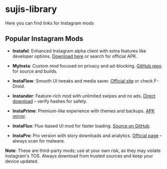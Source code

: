 # sujis-library
Here you can find links for Instagram mods

## Popular Instagram Mods

- **Instafel**: Enhanced Instagram alpha client with extra features like developer options. [Download here](https://github.com/theglossy/instafel) or search for official APK.

- **MyInsta**: Custom mod focused on privacy and ad-blocking. [GitHub repo](https://github.com/MyInsta/MyInsta) for source and builds.

- **InstaFlow**: Smooth UI tweaks and media saver. [Official site](https://instaflow.app) or check F-Droid.

- **Instander**: Feature-rich mod with unlimited swipes and no ads. [Direct download](https://instander.net) – verify hashes for safety.

- **InstaPrime**: Premium-like experience with themes and backups. [APK mirror](https://www.apkmirror.com/?s=instaprime).

- **InstaFlux**: Flux-based UI mod for faster loading. [Source on GitHub](https://github.com/flux-insta/instaflux).

- **InstaPro**: Pro version with story downloads and analytics. [Official page](https://instapro.apk) – always scan for malware.

**Note**: These are third-party mods; use at your own risk, as they may violate Instagram's TOS. Always download from trusted sources and keep your device updated.
